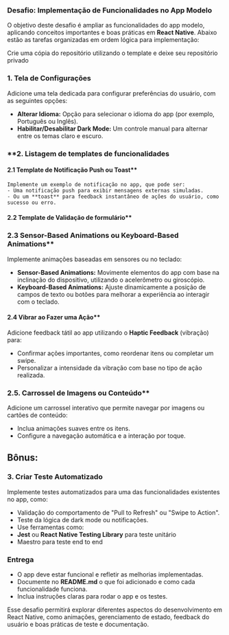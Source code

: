 ### **Desafio: Implementação de Funcionalidades no App Modelo**

O objetivo deste desafio é ampliar as funcionalidades do app modelo, aplicando conceitos importantes e boas práticas em **React Native**. Abaixo estão as tarefas organizadas em ordem lógica para implementação:

Crie uma cópia do repositório utilizando o template e deixe seu repositório privado

### **1. Tela de Configurações**
Adicione uma tela dedicada para configurar preferências do usuário, com as seguintes opções:
- **Alterar Idioma:** Opção para selecionar o idioma do app (por exemplo, Português ou Inglês).
- **Habilitar/Desabilitar Dark Mode:** Um controle manual para alternar entre os temas claro e escuro.


### **2. Listagem de templates de funcionalidades
#### 2.1 Template de Notificação Push ou Toast**
    Implemente um exemplo de notificação no app, que pode ser:
    - Uma notificação push para exibir mensagens externas simuladas.
    - Ou um **toast** para feedback instantâneo de ações do usuário, como sucesso ou erro.

#### 2.2 Template de Validação de formulário**

### 2.3 Sensor-Based Animations ou Keyboard-Based Animations**
Implemente animações baseadas em sensores ou no teclado:
- **Sensor-Based Animations:** Movimente elementos do app com base na inclinação do dispositivo, utilizando o acelerômetro ou giroscópio.
- **Keyboard-Based Animations:** Ajuste dinamicamente a posição de campos de texto ou botões para melhorar a experiência ao interagir com o teclado.

#### 2.4 Vibrar ao Fazer uma Ação**
Adicione feedback tátil ao app utilizando o **Haptic Feedback** (vibração) para:
- Confirmar ações importantes, como reordenar itens ou completar um swipe.
- Personalizar a intensidade da vibração com base no tipo de ação realizada.

### 2.5. Carrossel de Imagens ou Conteúdo**
Adicione um carrossel interativo que permite navegar por imagens ou cartões de conteúdo:
- Inclua animações suaves entre os itens.
- Configure a navegação automática e a interação por toque.

## Bônus:
### **3. Criar Teste Automatizado**
Implemente testes automatizados para uma das funcionalidades existentes no app, como:
- Validação do comportamento de "Pull to Refresh" ou "Swipe to Action".
- Teste da lógica de dark mode ou notificações.
- Use ferramentas como:
- **Jest** ou **React Native Testing Library** para teste unitário
- Maestro para teste end to end

### **Entrega**
- O app deve estar funcional e refletir as melhorias implementadas.
- Documente no **README.md** o que foi adicionado e como cada funcionalidade funciona.
- Inclua instruções claras para rodar o app e os testes.

Esse desafio permitirá explorar diferentes aspectos do desenvolvimento em React Native, como animações, gerenciamento de estado, feedback do usuário e boas práticas de teste e documentação.
